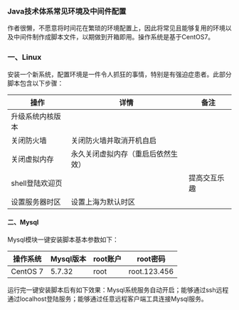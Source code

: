 ### Java技术体系常见环境及中间件配置

作者很懒，不愿意将时间花在繁琐的环境配置上，因此将常见且能够复用的环境以及中间件制作成脚本文件，以期做到开箱即用。操作系统是基于CentOS7。



### 一、Linux

安装一个新系统，配置环境是一件令人抓狂的事情，特别是有强迫症患者。此部分脚本包含以下步骤：

| 操作             | 详情                               | 备注         |
| ---------------- | ---------------------------------- | ------------ |
| 升级系统内核版本 |                                    |              |
| 关闭防火墙       | 关闭防火墙并取消开机自启           |              |
| 关闭虚拟内存     | 永久关闭虚拟内存（重启后依然生效） |              |
| shell登陆欢迎页  |                                    | 提高交互乐趣 |
| 设置服务器时区   | 设置上海为默认时区                 |              |

#### 二、Mysql

Mysql模块一键安装脚本基本参数如下：

| 操作系统 | Mysql版本 | root账户 | root密码     |
| -------- | --------- | -------- | ------------ |
| CentOS 7 | 5.7.32    | root     | root.123.456 |

运行完一键安装脚本后有如下效果：Mysql系统服务自动开启；能够通过ssh远程通过localhost登陆服务；能够通过任意远程客户端工具连接Mysql服务。